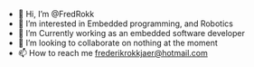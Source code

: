 - 👋 Hi, I’m @FredRokk
- 👀 I’m interested in Embedded programming, and Robotics
- 🌱 I’m Currently working as an embedded software developer 
- 💞️ I’m looking to collaborate on nothing at the moment
- 📫 How to reach me frederikrokkjaer@hotmail.com

<!---
FredRokk/FredRokk is a ✨ special ✨ repository because its `README.md` (this file) appears on your GitHub profile.
You can click the Preview link to take a look at your changes.
--->
